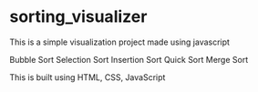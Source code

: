 # sorting_visualizer
This is a simple visualization project made using javascript

Bubble Sort
Selection Sort 
Insertion Sort
Quick Sort 
Merge Sort 

This is built using HTML, CSS, JavaScript
